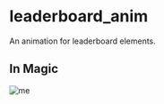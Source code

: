 # leaderboard_anim

An animation for leaderboard elements.

## In Magic

![me](https://github.com/AhmedNavaz/leaderboard_anim/tree/master/assets/images/leaderborad_UI.gif)

